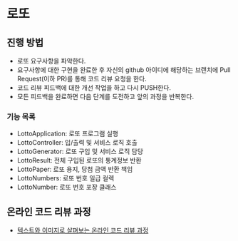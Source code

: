 # 로또
## 진행 방법
* 로또 요구사항을 파악한다.
* 요구사항에 대한 구현을 완료한 후 자신의 github 아이디에 해당하는 브랜치에 Pull Request(이하 PR)를 통해 코드 리뷰 요청을 한다.
* 코드 리뷰 피드백에 대한 개선 작업을 하고 다시 PUSH한다.
* 모든 피드백을 완료하면 다음 단계를 도전하고 앞의 과정을 반복한다.

### 기능 목록
* LottoApplication: 로또 프로그램 실행
* LottoController: 입/출력 및 서비스 로직 호출 
* LottoGenerator: 로또 구입 및 서비스 로직 담당 
* LottoResult: 전체 구입된 로또의 통계정보 반환
* LottoPaper: 로또 용지, 당첨 금액 반환 책임
* LottoNumbers: 로또 번호 일급 컬렉
* LottoNumber: 로또 번호 포장 클래스

## 온라인 코드 리뷰 과정
* [텍스트와 이미지로 살펴보는 온라인 코드 리뷰 과정](https://github.com/next-step/nextstep-docs/tree/master/codereview)